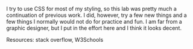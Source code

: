 I try to use CSS for most of my styling, so this lab 
was pretty much a continuation of previous work. I 
did, however, try a few new things and a few things 
I normally would not do for practice and fun. I am 
far from a graphic designer, but I put in the effort 
here and I think it looks decent.


Resources:
stack overflow, W3Schools